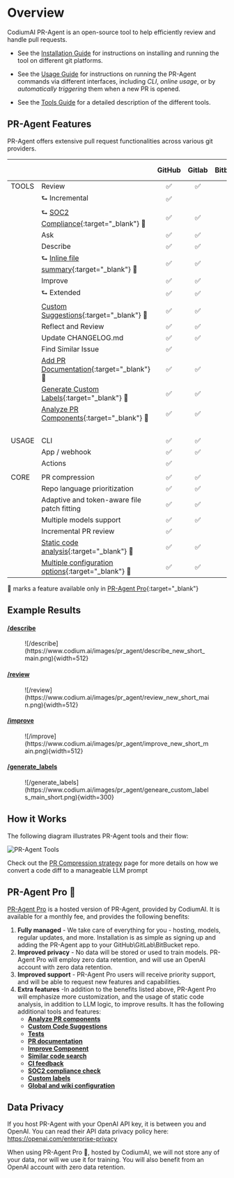 # Overview

CodiumAI PR-Agent is an open-source tool to help efficiently review and handle pull requests.

- See the [Installation Guide](./installation/index.md) for instructions on installing and running the tool on different git platforms.

- See the [Usage Guide](./usage-guide/index.md) for instructions on running the PR-Agent commands via different interfaces, including _CLI_, _online usage_, or by _automatically triggering_ them when a new PR is opened.

- See the [Tools Guide](./tools/index.md) for a detailed description of the different tools.


## PR-Agent Features
PR-Agent offers extensive pull request functionalities across various git providers.

|       |                                                                                                                     | GitHub | Gitlab | Bitbucket | Azure DevOps |
|-------|---------------------------------------------------------------------------------------------------------------------|:------:|:------:|:---------:|:------------:|
| TOOLS | Review                                                                                                              |   ✅    |   ✅    |   ✅       |      ✅      |
|       | ⮑ Incremental                                                                                                       |   ✅    |        |            |              |
|       | ⮑ [SOC2 Compliance](https://pr-agent-docs.codium.ai/tools/review/#soc2-ticket-compliance){:target="_blank"} 💎                                     |   ✅    |   ✅    |   ✅        |      ✅      |
|       | Ask                                                                                                                 |   ✅    |   ✅    |   ✅        |      ✅      |
|       | Describe                                                                                                            |   ✅    |   ✅    |   ✅        |      ✅      |
|       | ⮑ [Inline file summary](https://pr-agent-docs.codium.ai/tools/describe/#inline-file-summary){:target="_blank"} 💎                                 |   ✅    |   ✅    |           |      ✅      |
|       | Improve                                                                                                             |   ✅    |   ✅    |   ✅        |      ✅      |
|       | ⮑ Extended                                                                                                          |   ✅    |   ✅    |   ✅        |      ✅      |
|       | [Custom Suggestions](./tools/custom_suggestions.md){:target="_blank"} 💎                                               |   ✅    |   ✅    |   ✅        |      ✅      |
|       | Reflect and Review                                                                                                  |   ✅    |   ✅    |   ✅        |      ✅      |
|       | Update CHANGELOG.md                                                                                                 |   ✅    |   ✅    |   ✅        |      ️       |
|       | Find Similar Issue                                                                                                  |   ✅    |        |             |      ️       |
|       | [Add PR Documentation](./tools/documentation.md){:target="_blank"} 💎                                                  |   ✅    |   ✅    |          |      ✅      |
|       | [Generate Custom Labels](./tools/describe.md#handle-custom-labels-from-the-repos-labels-page-💎){:target="_blank"} 💎 |   ✅    |   ✅    |            |      ✅      |
|       | [Analyze PR Components](./tools/analyze.md){:target="_blank"} 💎                                                       |   ✅    |   ✅    |       |      ✅      |
|       |                                                                                                                     |        |        |            |      ️       |
| USAGE | CLI                                                                                                                 |   ✅    |   ✅    |   ✅       |      ✅      |
|       | App / webhook                                                                                                       |   ✅    |   ✅    |    ✅        |      ✅      |
|       | Actions                                                                                                             |   ✅    |        |            |      ️       |
|       |                                                                                                                     |        |        |            |
| CORE  | PR compression                                                                                                      |   ✅    |   ✅    |   ✅       |   ✅        |
|       | Repo language prioritization                                                                                        |   ✅    |   ✅    |   ✅       |   ✅        |
|       | Adaptive and token-aware file patch fitting                                                                         |   ✅    |   ✅    |   ✅     |   ✅        |
|       | Multiple models support                                                                                             |   ✅    |   ✅    |   ✅       |   ✅        |
|       | Incremental PR review                                                                                               |   ✅    |        |            |           |
|       | [Static code analysis](./tools/analyze.md/){:target="_blank"} 💎                                                        |   ✅    |   ✅     |    ✅    |   ✅        |
|       | [Multiple configuration options](./usage-guide/configuration_options.md){:target="_blank"} 💎                           |   ✅    |   ✅     |    ✅    |   ✅        |

💎 marks a feature available only in [PR-Agent Pro](https://www.codium.ai/pricing/){:target="_blank"}


## Example Results
#### [/describe](https://github.com/Codium-ai/pr-agent/pull/530)
<figure markdown="1">
![/describe](https://www.codium.ai/images/pr_agent/describe_new_short_main.png){width=512}
</figure>

#### [/review](https://github.com/Codium-ai/pr-agent/pull/732#issuecomment-1975099151)
<figure markdown="1">
![/review](https://www.codium.ai/images/pr_agent/review_new_short_main.png){width=512}
</figure>

#### [/improve](https://github.com/Codium-ai/pr-agent/pull/732#issuecomment-1975099159)
<figure markdown="1">
![/improve](https://www.codium.ai/images/pr_agent/improve_new_short_main.png){width=512}
</figure>

#### [/generate_labels](https://github.com/Codium-ai/pr-agent/pull/530)
<figure markdown="1">
![/generate_labels](https://www.codium.ai/images/pr_agent/geneare_custom_labels_main_short.png){width=300}
</figure>

## How it Works

The following diagram illustrates PR-Agent tools and their flow:

![PR-Agent Tools](https://codium.ai/images/pr_agent/diagram-v0.9.png)

Check out the [PR Compression strategy](core-abilities/index.md) page for more details on how we convert a code diff to a manageable LLM prompt



## PR-Agent Pro 💎

[PR-Agent Pro](https://www.codium.ai/pricing/) is a hosted version of PR-Agent, provided by CodiumAI. It is available for a monthly fee, and provides the following benefits:

1. **Fully managed** - We take care of everything for you - hosting, models, regular updates, and more. Installation is as simple as signing up and adding the PR-Agent app to your GitHub\GitLab\BitBucket repo.
2. **Improved privacy** - No data will be stored or used to train models. PR-Agent Pro will employ zero data retention, and will use an OpenAI account with zero data retention.
3. **Improved support** - PR-Agent Pro users will receive priority support, and will be able to request new features and capabilities.
4. **Extra features** -In addition to the benefits listed above, PR-Agent Pro will emphasize more customization, and the usage of static code analysis, in addition to LLM logic, to improve results. It has the following additional tools and features:
    - [**Analyze PR components**](./tools/analyze.md/)
    - [**Custom Code Suggestions**](./tools/custom_suggestions.md/)
    - [**Tests**](./tools/test.md/)
    - [**PR documentation**](./tools/documentation.md/)
    - [**Improve Component**](https://pr-agent-docs.codium.ai/tools/improve_component/)
    - [**Similar code search**](https://pr-agent-docs.codium.ai/tools/similar_code/)
    - [**CI feedback**](./tools/ci_feedback.md/)
    - [**SOC2 compliance check**](./tools/review.md/#soc2-ticket-compliance)
    - [**Custom labels**](./tools/describe.md/#handle-custom-labels-from-the-repos-labels-page)
    - [**Global and wiki configuration**](./usage-guide/configuration_options.md/#wiki-configuration-file)

   
## Data Privacy

If you host PR-Agent with your OpenAI API key, it is between you and OpenAI. You can read their API data privacy policy here:
https://openai.com/enterprise-privacy

When using PR-Agent Pro 💎, hosted by CodiumAI, we will not store any of your data, nor will we use it for training.
You will also benefit from an OpenAI account with zero data retention.
